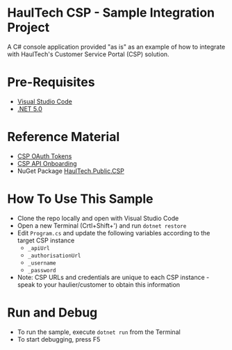 # HaulTech CSP - Sample Integration Project
A C# console application provided "as is" as an example of how to integrate with HaulTech's Customer Service Portal (CSP) solution.

# Pre-Requisites
- [Visual Studio Code](https://code.visualstudio.com/Download)
- [.NET 5.0](https://dotnet.microsoft.com/en-us/download/dotnet/5.0)

# Reference Material
- [CSP OAuth Tokens](https://adminhttms.blob.core.windows.net/public/documents/CustomerServicePortal/HTC-TRD-CSP%20OAuth%20Tokens.pdf)
- [CSP API Onboarding](https://adminhttms.blob.core.windows.net/public/documents/CustomerServicePortal/HTC-TRD-CSP%20API%20Onboarding.pdf)
- NuGet Package [HaulTech.Public.CSP](https://www.nuget.org/packages/HaulTech.Public.CSP)

# How To Use This Sample
- Clone the repo locally and open with Visual Studio Code
- Open a new Terminal (Crtl+Shift+') and run `dotnet restore`
- Edit `Program.cs` and update the following variables according to the target CSP instance
  - `_apiUrl`
  - `_authorisationUrl`
  - `_username`
  - `_password`
- Note: CSP URLs and credentials are unique to each CSP instance - speak to your haulier/customer to obtain this information

# Run and Debug
- To run the sample, execute `dotnet run` from the Terminal
- To start debugging, press F5
